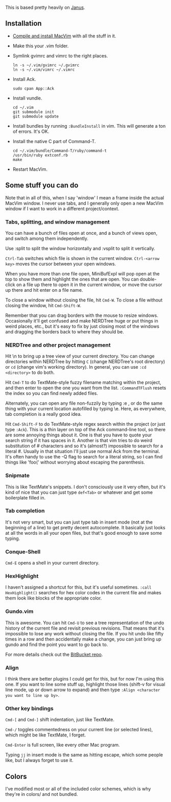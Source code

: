 This is based pretty heavily on [Janus](https://github.com/carlhuda/janus).

## Installation

 * [Compile and install MacVim](https://github.com/b4winckler/macvim/wiki/Building) with all the stuff in it.
 * Make this your .vim folder.
 * Symlink gvimrc and vimrc to the right places.

       ln -s ~/.vim/gvimrc ~/.gvimrc
       ln -s ~/.vim/vimrc ~/.vimrc

 * Install Ack.

       sudo cpan App::Ack

 * Install vundle.

       cd ~/.vim
       git submodule init
       git submodule update

 * Install bundles by running `:BundleInstall` in vim. This will generate a ton
   of errors. It's OK.

 * Install the native C part of Command-T.

       cd ~/.vim/bundle/Command-T/ruby/command-t
       /usr/bin/ruby extconf.rb
       make

 * Restart MacVim.

## Some stuff you can do

Note that in all of this, when I say 'window' I mean a frame inside the actual
MacVim window. I never use tabs, and I generally only open a new MacVim window
if I want to work in a different project/context.

### Tabs, splitting, and window management

You can have a bunch of files open at once, and a bunch of views open, and
switch among them independently.

Use :split to split the window horizontally and :vsplit to split it vertically.

`Ctrl-Tab` switches which file is shown in the current window. `Ctrl-<arrow key>`
moves the cursor between your open windows.

When you have more than one file open, MiniBufExpl will pop open at the top to
show them and highlight the ones that are open. You can double-click on a file
up there to open it in the current window, or move the cursor up there and hit
enter on a file name.

To close a window without closing the file, hit `Cmd-W`. To close a file without
closing the window, hit `Cmd-Shift-W`.

Remember that you can drag borders with the mouse to resize windows.
Occasionally it'll get confused and make NERDTree huge or put things in weird
places, etc., but it's easy to fix by just closing most of the windows and
dragging the borders back to where they should be.

### NERDTree and other project management

Hit \n to bring up a tree view of your current directory. You can change
directories within NERDTree by hitting `C` (change NERDTree's root directory) or
`cd` (change vim's working directory). In general, you can use `:cd <directory>`
to do both.

Hit `Cmd-T` to do TextMate-style fuzzy filename matching within the project, and
then enter to open the one you want from the list. `:CommandTFlush` resets the
index so you can find newly added files.

Alternately, you can open any file non-fuzzily by typing :e <filename>, or do
the same thing with your current location autofilled by typing \e. Here, as
everywhere, tab completion is a really good idea.

Hit `Cmd-Shift-F` to do TextMate-style regex search within the project (or just
type `:Ack`). This is a thin layer on top of the Ack command-line tool, so there
are some annoying things about it. One is that you have to quote your search
string if it has spaces in it. Another is that vim tries to do weird
substitution of # characters and so it's (almost?) impossible to search for a
literal #. Usually in that situation I'll just use normal Ack from the terminal.
It's often handy to use the -Q flag to search for a literal string, so I can
find things like 'foo(' without worrying about escaping the parenthesis.

### Snipmate

This is like TextMate's snippets. I don't consciously use it very often, but
it's kind of nice that you can just type `def<Tab>` or whatever and get some
boilerplate filled in.

### Tab completion

It's not very smart, but you can just type tab in insert mode (not at the
beginning of a line) to get pretty decent autocomplete. It basically just looks
at all the words in all your open files, but that's good enough to save some
typing.

### Conque-Shell

`Cmd-E` opens a shell in your current directory.

### HexHighlight

I haven't assigned a shortcut for this, but it's useful sometimes. `:call
HexHighlight()` searches for hex color codes in the current file and makes them
look like blocks of the appropriate color.

### Gundo.vim

This is awesome. You can hit `Cmd-U` to see a tree representation of the undo
history of the current file and revisit previous revisions. That means that it's
impossible to lose any work without closing the file. If you hit undo like fifty
times in a row and then accidentally make a change, you can just bring up gundo
and find the point you want to go back to.

For more details check out the [BitBucket repo](http://sjl.bitbucket.org/gundo.vim/).

### Align

I think there are better plugins I could get for this, but for now I'm using
this one. If you want to line some stuff up, highlight those lines (shift-v for
visual line mode, up or down arrow to expand) and then type `:Align <character
you want to line up by>`.

### Other key bindings

`Cmd-[` and `Cmd-]` shift indentation, just like TextMate.

`Cmd-/` toggles commentedness on your current line (or selected lines), which
might be like TextMate, I forget.

`Cmd-Enter` is full screen, like every other Mac program.

Typing `jj` in insert mode is the same as hitting escape, which some people
like, but I always forget to use it.

## Colors

I've modified most or all of the included color schemes, which is why they're in
colors/ and not bundled.

